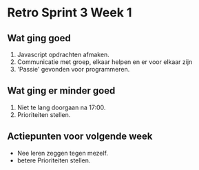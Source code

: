 # Retro Sprint 3 Week 1

## Wat ging goed

1. Javascript opdrachten afmaken.
2. Communicatie met groep, elkaar helpen en er voor elkaar zijn
3. 'Passie' gevonden voor programmeren.

## Wat ging er minder goed

1. Niet te lang doorgaan na 17:00.
2. Prioriteiten stellen.

## Actiepunten voor volgende week

- Nee leren zeggen tegen mezelf.
- betere Prioriteiten stellen.
